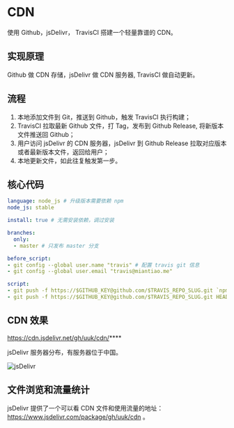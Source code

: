 # CDN

使用 Github，jsDelivr， TravisCI 搭建一个轻量靠谱的 CDN。

## 实现原理

Github 做 CDN 存储，jsDelivr 做 CDN 服务器, TravisCI 做自动更新。

## 流程

1. 本地添加文件到 Git，推送到 Github，触发 TravisCI 执行构建；
1. TravisCI 拉取最新 Github 文件，打 Tag，发布到 Github Release, 将新版本文件推送回 Github；
1. 用户访问 jsDelivr 的 CDN 服务器，jsDelivr 到 Github Release 拉取对应版本或者最新版本文件，返回给用户；
1. 本地更新文件，如此往复触发第一步。

## 核心代码

```yaml
language: node_js # 升级版本需要依赖 npm
node_js: stable

install: true # 无需安装依赖，调过安装

branches:
  only:
  - master # 只发布 master 分支

before_script:
- git config --global user.name "travis" # 配置 travis git 信息
- git config --global user.email "travis@miantiao.me"

script:
- git push -f https://$GITHUB_KEY@github.com/$TRAVIS_REPO_SLUG.git `npm version patch -m "%s [ci skip]"` # 打 Tag，发布到 Github Release, 使用 [ci skip] 调过 CI， 防止死循环
- git push -f https://$GITHUB_KEY@github.com/$TRAVIS_REPO_SLUG.git HEAD:master #将新版本文件推送回 Github
```

## CDN 效果
https://cdn.jsdelivr.net/gh/uuk/cdn/****

jsDelivr 服务器分布，有服务器位于中国。

![jsDelivr](https://cdn.jsdelivr.net/gh/uuk/cdn/example/jsdelivr.jpg)

## 文件浏览和流量统计

jsDelivr 提供了一个可以看 CDN 文件和使用流量的地址：<https://www.jsdelivr.com/package/gh/uuk/cdn> 。



